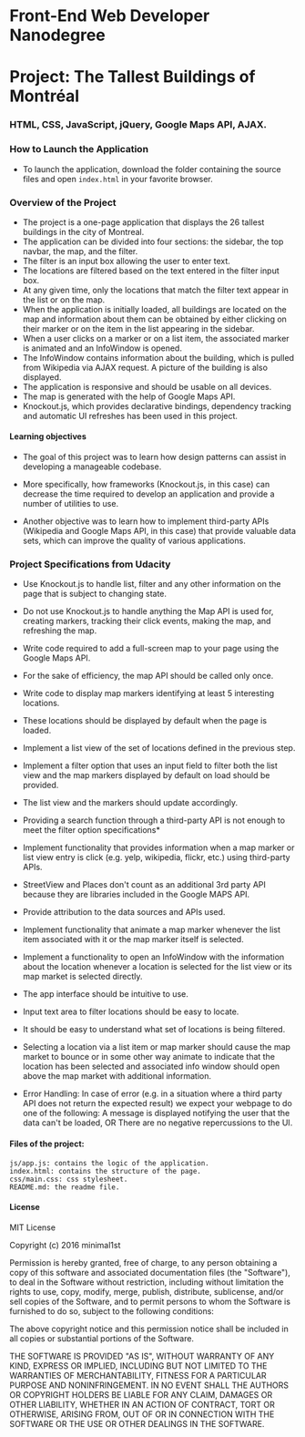 # Front-End Web Developer Nanodegree
# Project: The Tallest Buildings of Montréal

### HTML, CSS, JavaScript, jQuery, Google Maps API, AJAX. 

### How to Launch the Application

- To launch the application, download the folder containing the source files and open `index.html` in your favorite browser.

### Overview of the Project

- The project is a one-page application that displays the 26 tallest buildings in the city of Montreal. 
- The application can be divided into four sections: the sidebar, the top navbar, the map, and the filter.
- The filter is an input box allowing the user to enter text. 
- The locations are filtered based on the text entered in the filter input box.
- At any given time, only the locations that match the filter text appear in the list or on the map.
- When the application is initially loaded, all buildings are located on the map and information about them can be obtained by either clicking on their marker or on the item in the list appearing in the sidebar.
- When a user clicks on a marker or on a list item, the associated marker is animated and an InfoWindow is opened.
- The InfoWindow contains information about the building, which is pulled from Wikipedia via AJAX request. A picture of the building is also displayed. 
- The application is responsive and should be usable on all devices.
- The map is generated with the help of Google Maps API.
- Knockout.js, which provides declarative bindings, dependency tracking and automatic UI refreshes has been used in this project.

#### Learning objectives

- The goal of this project was to learn how design patterns can assist in developing a manageable codebase. 

- More specifically, how frameworks (Knockout.js, in this case) can decrease the time required to develop an application and provide a number of utilities to use.

- Another objective was to learn how to implement third-party APIs (Wikipedia and Google Maps API, in this case) that provide valuable data sets, which can improve the quality of various applications.

### Project Specifications from Udacity

- Use Knockout.js to handle list, filter and any other information on the page that is subject to changing state.

- Do not use Knockout.js to handle anything the Map API is used for, creating markers, tracking their click events, making the map, and refreshing the map.

- Write code required to add a full-screen map to your page using the Google Maps API. 

- For the sake of efficiency, the map API should be called only once.

- Write code to display map markers identifying at least 5 interesting locations. 

- These locations should be displayed by default when the page is loaded.

- Implement a list view of the set of locations defined in the previous step.

- Implement a filter option that uses an input field to filter both the list view and the map markers displayed by default on load should be provided. 

- The list view and the markers should update accordingly.

- Providing a search function through a third-party API is not enough to meet the filter option specifications*

- Implement functionality that provides information when a map marker or list view entry is click (e.g. yelp, wikipedia, flickr, etc.) using third-party APIs. 

- StreetView and Places don't count as an additional 3rd party API because they are libraries included in the Google MAPS API.

- Provide attribution to the data sources and APIs used.

- Implement functionality that animate a map marker whenever the list item associated with it or the map marker itself is selected.

- Implement a functionality to open an InfoWindow with the information about the location whenever a location is selected for the list view or its map market is selected directly.

- The app interface should be intuitive to use.

- Input text area to filter locations should be easy to locate.

- It should be easy to understand what set of locations is being filtered.

- Selecting a location via a list item or map marker should cause the map market to bounce or in some other way animate to indicate that the location has been selected and associated info window should open above the map market with additional information.

- Error Handling: In case of error (e.g. in a situation where a third party API does not return the expected result) we expect your webpage to do one of the following: A message is displayed notifying the user that the data can't be loaded, OR There are no negative repercussions to the UI. 

#### Files of the project: 

	js/app.js: contains the logic of the application.
	index.html: contains the structure of the page.
	css/main.css: css stylesheet.
	README.md: the readme file.
	
#### License

MIT License

Copyright (c) 2016 minimal1st

Permission is hereby granted, free of charge, to any person obtaining a copy of this software and associated documentation files (the "Software"), to deal in the 	Software without restriction, including without limitation the rights to use, copy, modify, merge, publish, distribute, sublicense, and/or sell copies of the Software, and to permit persons to whom the Software is furnished to do so, subject to the following conditions:

The above copyright notice and this permission notice shall be included in all copies or substantial portions of the Software.

THE SOFTWARE IS PROVIDED "AS IS", WITHOUT WARRANTY OF ANY KIND, EXPRESS OR IMPLIED, INCLUDING BUT NOT LIMITED TO THE WARRANTIES OF MERCHANTABILITY, FITNESS FOR A PARTICULAR PURPOSE AND NONINFRINGEMENT. IN NO EVENT SHALL THE AUTHORS OR COPYRIGHT HOLDERS BE LIABLE FOR ANY CLAIM, DAMAGES OR OTHER LIABILITY, WHETHER IN AN ACTION OF CONTRACT, TORT OR OTHERWISE, ARISING FROM, OUT OF OR IN CONNECTION WITH THE SOFTWARE OR THE USE OR OTHER DEALINGS IN THE SOFTWARE.
